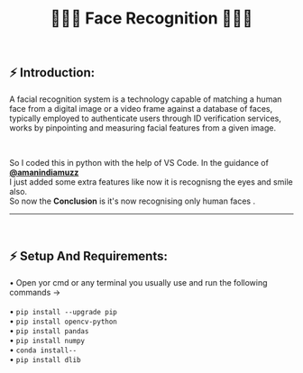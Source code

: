 <h1 align="center"> 👱🏻‍♀️ Face Recognition 👱🏻‍♂️ </h1><br>

## ⚡ Introduction: <br>

<p>
A facial recognition system is a technology capable of matching a human face from a digital image or a video frame against a database of faces, typically employed to authenticate users through ID verification services, works by pinpointing and measuring facial features from a given image.
</p><br>
<p>
  So I coded this in python with the help of VS Code. In the guidance of <a href="https://github.com/amanindiamuzz"><b>@amanindiamuzz</b></a> <br> I just added some extra features like now it is recognisng the eyes and smile also.<br>
  So now the <b>Conclusion</b> is it's now recognising only human faces .<br>
</p>
<hr><br>

## ⚡ Setup And Requirements: <br>

• Open yor cmd or any terminal you usually use and run the following commands →<br><br>
• `pip install --upgrade pip` <br> 
• `pip install opencv-python` <br>
• `pip install pandas` <br> 
• `pip install numpy` <br>
• `conda install--` <br>
• `pip install dlib` <br>
